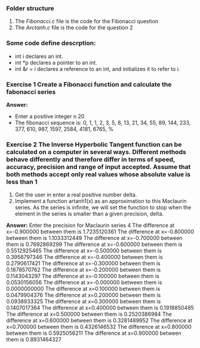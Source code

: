### Folder structure
1. The *Fibonacci.c* file is the code for the Fibonacci question
2. The *Arctanh.c* file is the code for the question 2
### Some code define descrption:
- int i declares an int.
- int *p declares a pointer to an int.
- int &r = i declares a reference to an int, and initializes it to refer to i.

### Exercise 1 Create a Fibonacci function and calculate the fabonacci series

**Answer:**

- Enter a positive integer n
20
- The fibonacci sequence is: 
0, 1, 1, 2, 3, 5, 8, 13, 21, 34, 
55, 89, 144, 233, 377, 610, 987, 1597, 2584, 4181, 
6765, % 

### Exercise 2 The Inverse Hyperbolic Tangent function can be calculated on a computer in several ways. Different methods behave differently and therefore differ in terms of speed, accuracy, precision and range of input accepted. Assume that both methods accept only real values whose absolute value is less than 1
1. Get the user in enter a real positive number delta.
2. Implement a function artanh1(x) as an approximation to this Maclaurin series. As the series is infinite, we will set the function to stop when the element in the series is smaller than a given precision, delta.

**Answer:**
Enter the precision for Maclaurin series
4
The difference at x=-0.900000 between them is 1.7235120361
The difference at x=-0.800000 between them is 1.1033312449
The difference at x=-0.700000 between them is 0.7692869299
The difference at x=-0.600000 between them is 0.5512925465
The difference at x=-0.500000 between them is 0.3958797346
The difference at x=-0.400000 between them is 0.2790617421
The difference at x=-0.300000 between them is 0.1878570762
The difference at x=-0.200000 between them is 0.1143043297
The difference at x=-0.100000 between them is 0.0530156056
The difference at x=-0.000000 between them is 0.0000000000
The difference at x=0.100000 between them is 0.0479904376
The difference at x=0.200000 between them is 0.0938933325
The difference at x=0.300000 between them is 0.1407017364
The difference at x=0.400000 between them is 0.1918850485
The difference at x=0.500000 between them is 0.2520386984
The difference at x=0.600000 between them is 0.3281489952
The difference at x=0.700000 between them is 0.4326146532
The difference at x=0.800000 between them is 0.5925056211
The difference at x=0.900000 between them is 0.8931464327
